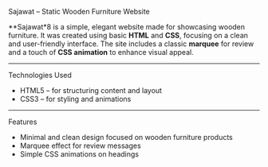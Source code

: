 Sajawat – Static Wooden Furniture Website

**Sajawat*8 is a simple, elegant website made for showcasing wooden furniture. It was created using basic **HTML** and **CSS**, focusing on a clean and user-friendly interface. The site includes a classic **marquee** for review and a touch of **CSS animation** to enhance visual appeal.

---

Technologies Used

- HTML5 – for structuring content and layout
- CSS3 – for styling and animations

---

Features

- Minimal and clean design focused on wooden furniture products
- Marquee effect for review messages
- Simple CSS animations on headings


